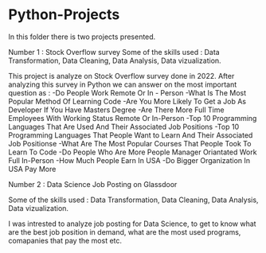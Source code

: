 # Python-Projects

In this folder there is two projects presented.

Number 1 : Stock Overflow survey
Some of the skills used : Data Transformation, Data Cleaning, Data Analysis, Data vizualization.

This project is analyze on Stock Overflow survey done in 2022. After analyzing this survey in Python we can answer on the most important question as :
-Do People Work Remote Or In - Person 
-What Is The Most Popular Method Of Learning Code
-Are You More Likely To Get a Job As Developer If You Have Masters Degree
-Are There More Full Time Employees With Working Status Remote Or In-Person
-Top 10 Programming Languages That Are Used And Their Associated Job Positions
-Top 10 Programming Languages That People Want to Learn And Their Associated Job Positionse
-What Are The Most Popular Courses That People Took To Learn To Code
-Do People Who Are More People Manager Oriantated Work Full In-Person 
-How Much People Earn In USA
-Do Bigger Organization In USA Pay More

Number 2 : Data Science Job Posting on Glassdoor 

Some of the skills used : Data Transformation, Data Cleaning, Data Analysis, Data vizualization.

I was intrested to analyze job posting for Data Science, to get to know what are the best job position in demand, what are the most used programs, comapanies that pay the most etc.

